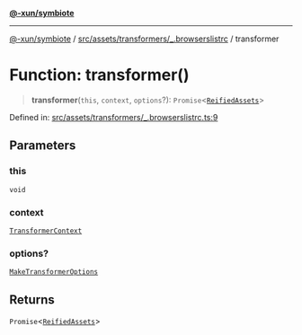 [**@-xun/symbiote**](../../../../../README.md)

***

[@-xun/symbiote](../../../../../README.md) / [src/assets/transformers/\_.browserslistrc](../README.md) / transformer

# Function: transformer()

> **transformer**(`this`, `context`, `options`?): `Promise`\<[`ReifiedAssets`](../../../type-aliases/ReifiedAssets.md)\>

Defined in: [src/assets/transformers/\_.browserslistrc.ts:9](https://github.com/Xunnamius/symbiote/blob/150bd8f520450f76cdfe81296a884f439e925685/src/assets/transformers/_.browserslistrc.ts#L9)

## Parameters

### this

`void`

### context

[`TransformerContext`](../../../type-aliases/TransformerContext.md)

### options?

[`MakeTransformerOptions`](../../../type-aliases/MakeTransformerOptions.md)

## Returns

`Promise`\<[`ReifiedAssets`](../../../type-aliases/ReifiedAssets.md)\>
